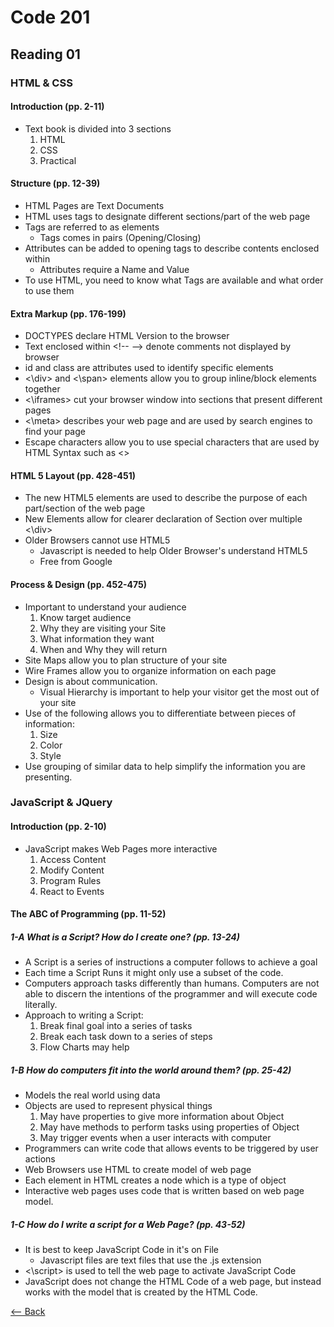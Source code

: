 # Code 201
## Reading 01

### HTML & CSS
#### Introduction (pp. 2-11)
* Text book is divided into 3 sections
    1. HTML
    1. CSS
    1. Practical

#### Structure (pp. 12-39)
* HTML Pages are Text Documents
* HTML uses tags to designate different sections/part of the web page
* Tags are referred to as elements
    * Tags comes in pairs (Opening/Closing)
* Attributes can be added to opening tags to describe contents enclosed within
    * Attributes require a Name and Value
* To use HTML, you need to know what Tags are available and what order to use them

#### Extra Markup (pp. 176-199)
* DOCTYPES declare HTML Version to the browser
* Text enclosed within <\!-- --\> denote comments not displayed by browser
* id and class are attributes used to identify specific elements
* <\div> and <\span> elements allow you to group inline/block elements together
* <\iframes> cut your browser window into sections that present different pages
* <\meta> describes your web page and are used by search engines to find your page
* Escape characters allow you to use special characters that are used by HTML Syntax such as \<\>

#### HTML 5 Layout (pp. 428-451)
* The new HTML5 elements are used to describe the purpose of each part/section of the web page
* New Elements allow for clearer declaration of Section over multiple <\div>
* Older Browsers cannot use HTML5
    * Javascript is needed to help Older Browser's understand HTML5
    * Free from Google

#### Process & Design (pp. 452-475)
* Important to understand your audience
    1. Know target audience
    1. Why they are visiting your Site
    1. What information they want
    1. When and Why they will return
* Site Maps allow you to plan structure of your site
* Wire Frames allow you to organize information on each page
* Design is about communication.
    * Visual Hierarchy is important to help your visitor get the most out of your site
* Use of the following allows you to differentiate between pieces of information:
    1. Size
    1. Color
    1. Style
* Use grouping of similar data to help simplify the information you are presenting.


### JavaScript & JQuery
#### Introduction (pp. 2-10)
* JavaScript makes Web Pages more interactive
    1. Access Content
    1. Modify Content
    1. Program Rules
    1. React to Events

#### The ABC of Programming (pp. 11-52)
##### 1-A What is a Script? How do I create one? (pp. 13-24)
* A Script is a series of instructions a computer follows to achieve a goal
* Each time a Script Runs it might only use a subset of the code.
* Computers approach tasks differently than humans.  Computers are not able to discern the intentions of the programmer and will execute code literally.
* Approach to writing a Script:
    1. Break final goal into a series of tasks
    1. Break each task down to a series of steps
    1. Flow Charts may help

##### 1-B How do computers fit into the world around them? (pp. 25-42)
* Models the real world using data
* Objects are used to represent physical things
    1. May have properties to give more information about Object
    1. May have methods to perform tasks using properties of Object
    1. May trigger events when a user interacts with computer
* Programmers can write code that allows events to be triggered by user actions
* Web Browsers use HTML to create model of web page
* Each element in HTML creates a node which is a type of object
* Interactive web pages uses code that is written based on web page model.

##### 1-C How do I write a script for a Web Page? (pp. 43-52)
* It is best to keep JavaScript Code in it's on File
    * Javascript files are text files that use the .js extension
* <\script> is used to tell the web page to activate JavaScript Code
* JavaScript does not change the HTML Code of a web page, but instead works with the model that is created by the HTML Code.


[<-- Back](README.md)
